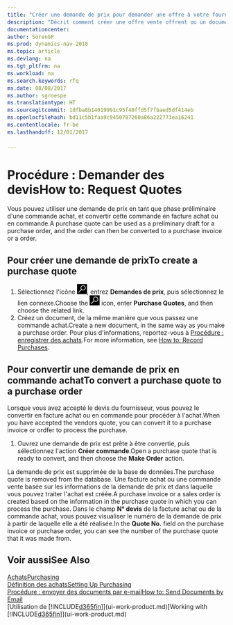 ```yaml
---
title: "Créer une demande de prix pour demander une offre à votre fournisseur"
description: "Décrit comment créer une offre vente offrent ou un document de demande de proposition pour enregistrer votre offre à un client pour vendre des produits dans certaines conditions."
documentationcenter: 
author: SorenGP
ms.prod: dynamics-nav-2018
ms.topic: article
ms.devlang: na
ms.tgt_pltfrm: na
ms.workload: na
ms.search.keywords: rfq
ms.date: 08/08/2017
ms.author: sgroespe
ms.translationtype: HT
ms.sourcegitcommit: 1dfba8b14019991c95f40ffd5f7fbaed5df414eb
ms.openlocfilehash: bd11c5b1faa9c9450787260a86a222773ea16241
ms.contentlocale: fr-be
ms.lasthandoff: 12/01/2017

---
```

# <a name="how-to-request-quotes"></a><span data-ttu-id="a771b-103">Procédure : Demander des devis</span><span class="sxs-lookup"><span data-stu-id="a771b-103">How to: Request Quotes</span></span>
<span data-ttu-id="a771b-104">Vous pouvez utiliser une demande de prix en tant que phase préliminaire d'une commande achat, et convertir cette commande en facture achat ou en commande.</span><span class="sxs-lookup"><span data-stu-id="a771b-104">A purchase quote can be used as a preliminary draft for a purchase order, and the order can then be converted to a purchase invoice or a order.</span></span>


## <a name="to-create-a-purchase-quote"></a><span data-ttu-id="a771b-105">Pour créer une demande de prix</span><span class="sxs-lookup"><span data-stu-id="a771b-105">To create a purchase quote</span></span>
1. <span data-ttu-id="a771b-106">Sélectionnez l'icône ![Page ou état pour la recherche](media/ui-search/search_small.png "Page ou état pour la recherche"), entrez **Demandes de prix**, puis sélectionnez le lien connexe.</span><span class="sxs-lookup"><span data-stu-id="a771b-106">Choose the ![Search for Page or Report](media/ui-search/search_small.png "Search for Page or Report icon") icon, enter **Purchase Quotes**, and then choose the related link.</span></span>
2. <span data-ttu-id="a771b-107">Créez un document, de la même manière que vous passez une commande achat.</span><span class="sxs-lookup"><span data-stu-id="a771b-107">Create a new document, in the same way as you make a purchase order.</span></span> <span data-ttu-id="a771b-108">Pour plus d'informations, reportez-vous à [Procédure : enregistrer des achats](purchasing-how-record-purchases.md).</span><span class="sxs-lookup"><span data-stu-id="a771b-108">For more information, see [How to: Record Purchases](purchasing-how-record-purchases.md).</span></span>

## <a name="to-convert-a-purchase-quote-to-a-purchase-order"></a><span data-ttu-id="a771b-109">Pour convertir une demande de prix en commande achat</span><span class="sxs-lookup"><span data-stu-id="a771b-109">To convert a purchase quote to a purchase order</span></span>
<span data-ttu-id="a771b-110">Lorsque vous avez accepté le devis du fournisseur, vous pouvez le convertir en facture achat ou en commande pour procéder à l'achat.</span><span class="sxs-lookup"><span data-stu-id="a771b-110">When you have accepted the vendors quote, you can convert it to a purchase invoice or ordfer to process the purchase.</span></span>

1. <span data-ttu-id="a771b-111">Ouvrez une demande de prix est prête à être convertie, puis sélectionnez l'action **Créer commande**.</span><span class="sxs-lookup"><span data-stu-id="a771b-111">Open a purchase quote that is ready to convert, and then choose the **Make Order** action.</span></span>

<span data-ttu-id="a771b-112">La demande de prix est supprimée de la base de données.</span><span class="sxs-lookup"><span data-stu-id="a771b-112">The purchase quote is removed from the database.</span></span> <span data-ttu-id="a771b-113">Une facture achat ou une commande vente basée sur les informations de la demande de prix et dans laquelle vous pouvez traiter l'achat est créée.</span><span class="sxs-lookup"><span data-stu-id="a771b-113">A purchase invoice or a sales order is created based on the information in the purchase quote in which you can process the purchase.</span></span> <span data-ttu-id="a771b-114">Dans le champ **N° devis** de la facture achat ou de la commande achat, vous pouvez visualiser le numéro de la demande de prix à partir de laquelle elle a été réalisée.</span><span class="sxs-lookup"><span data-stu-id="a771b-114">In the **Quote No.** field on the purchase invoice or purchase order, you can see the number of the purchase quote that it was made from.</span></span>

## <a name="see-also"></a><span data-ttu-id="a771b-115">Voir aussi</span><span class="sxs-lookup"><span data-stu-id="a771b-115">See Also</span></span>
[<span data-ttu-id="a771b-116">Achats</span><span class="sxs-lookup"><span data-stu-id="a771b-116">Purchasing</span></span>](purchasing-manage-purchasing.md)  
[<span data-ttu-id="a771b-117">Définition des achats</span><span class="sxs-lookup"><span data-stu-id="a771b-117">Setting Up Purchasing</span></span>](purchasing-setup-purchasing.md)  
[<span data-ttu-id="a771b-118">Procédure : envoyer des documents par e-mail</span><span class="sxs-lookup"><span data-stu-id="a771b-118">How to: Send Documents by Email</span></span>](ui-how-send-documents-email.md)  
<span data-ttu-id="a771b-119">[Utilisation de [!INCLUDE[d365fin](includes/d365fin_md.md)]](ui-work-product.md)</span><span class="sxs-lookup"><span data-stu-id="a771b-119">[Working with [!INCLUDE[d365fin](includes/d365fin_md.md)]](ui-work-product.md)</span></span>

